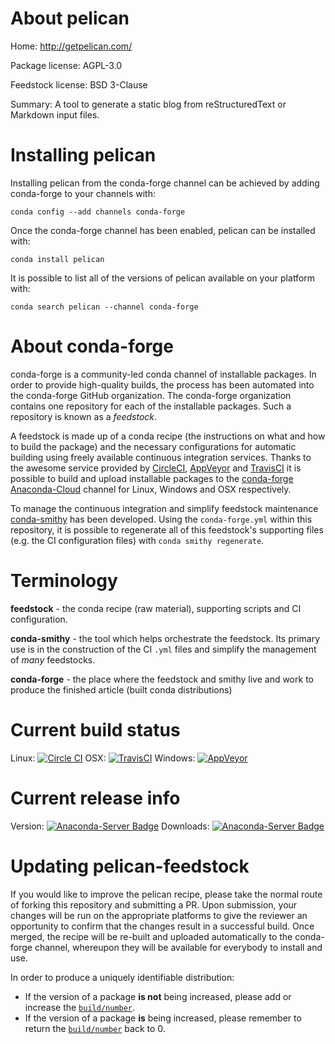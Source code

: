 About pelican
=============

Home: http://getpelican.com/

Package license: AGPL-3.0

Feedstock license: BSD 3-Clause

Summary: A tool to generate a static blog from reStructuredText or Markdown input files.



Installing pelican
==================

Installing pelican from the conda-forge channel can be achieved by adding conda-forge to your channels with:

```
conda config --add channels conda-forge
```

Once the conda-forge channel has been enabled, pelican can be installed with:

```
conda install pelican
```

It is possible to list all of the versions of pelican available on your platform with:

```
conda search pelican --channel conda-forge
```


About conda-forge
=================

conda-forge is a community-led conda channel of installable packages.
In order to provide high-quality builds, the process has been automated into the
conda-forge GitHub organization. The conda-forge organization contains one repository 
for each of the installable packages. Such a repository is known as a *feedstock*.

A feedstock is made up of a conda recipe (the instructions on what and how to build
the package) and the necessary configurations for automatic building using freely
available continuous integration services. Thanks to the awesome service provided by
[CircleCI](https://circleci.com/), [AppVeyor](http://www.appveyor.com/)
and [TravisCI](https://travis-ci.org/) it is possible to build and upload installable
packages to the [conda-forge](https://anaconda.org/conda-forge)
[Anaconda-Cloud](http://docs.anaconda.org/) channel for Linux, Windows and OSX respectively.

To manage the continuous integration and simplify feedstock maintenance
[conda-smithy](http://github.com/conda-forge/conda-smithy) has been developed.
Using the ``conda-forge.yml`` within this repository, it is possible to regenerate all of
this feedstock's supporting files (e.g. the CI configuration files) with ``conda smithy regenerate``.


Terminology
===========

**feedstock** - the conda recipe (raw material), supporting scripts and CI configuration.

**conda-smithy** - the tool which helps orchestrate the feedstock.
                   Its primary use is in the construction of the CI ``.yml`` files
                   and simplify the management of *many* feedstocks.

**conda-forge** - the place where the feedstock and smithy live and work to
                  produce the finished article (built conda distributions)

Current build status
====================

Linux: [![Circle CI](https://circleci.com/gh/conda-forge/pelican-feedstock.svg?style=svg)](https://circleci.com/gh/conda-forge/pelican-feedstock)
OSX: [![TravisCI](https://travis-ci.org/conda-forge/pelican-feedstock.svg?branch=master)](https://travis-ci.org/conda-forge/pelican-feedstock) 
Windows: [![AppVeyor](https://ci.appveyor.com/api/projects/status/github/conda-forge/pelican-feedstock?svg=True)](https://ci.appveyor.com/project/conda-forge/pelican-feedstock/branch/master)

Current release info
====================
Version: [![Anaconda-Server Badge](https://anaconda.org/conda-forge/pelican/badges/version.svg)](https://anaconda.org/conda-forge/pelican)
Downloads: [![Anaconda-Server Badge](https://anaconda.org/conda-forge/pelican/badges/downloads.svg)](https://anaconda.org/conda-forge/pelican)


Updating pelican-feedstock
==========================

If you would like to improve the pelican recipe, please take the normal
route of forking this repository and submitting a PR. Upon submission, your changes will
be run on the appropriate platforms to give the reviewer an opportunity to confirm that the
changes result in a successful build. Once merged, the recipe will be re-built and uploaded
automatically to the conda-forge channel, whereupon they will be available for everybody to
install and use.

In order to produce a uniquely identifiable distribution:
 * If the version of a package **is not** being increased, please add or increase
   the [``build/number``](http://conda.pydata.org/docs/building/meta-yaml.html#build-number-and-string). 
 * If the version of a package **is** being increased, please remember to return
   the [``build/number``](http://conda.pydata.org/docs/building/meta-yaml.html#build-number-and-string)
   back to 0.
